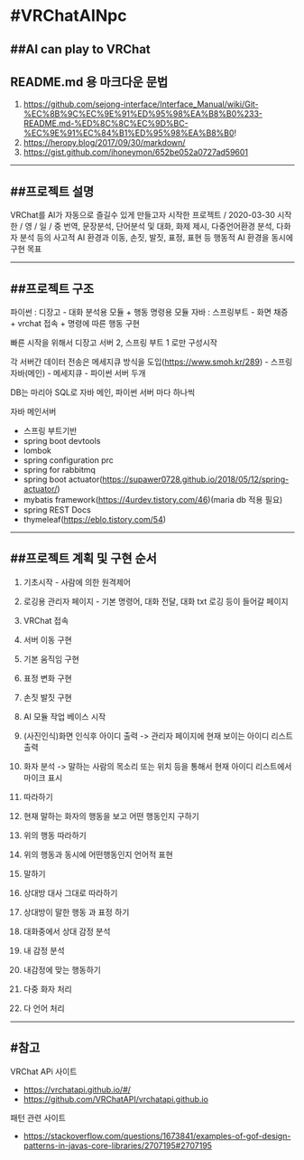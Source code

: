 #VRChatAINpc
====================================

##AI can play to VRChat
------------------------------------

## README.md 용 마크다운 문법
1. https://github.com/sejong-interface/Interface_Manual/wiki/Git-%EC%8B%9C%EC%9E%91%ED%95%98%EA%B8%B0%233-README.md-%ED%8C%8C%EC%9D%BC-%EC%9E%91%EC%84%B1%ED%95%98%EA%B8%B0!
2. https://heropy.blog/2017/09/30/markdown/
3. https://gist.github.com/ihoneymon/652be052a0727ad59601


***

##프로젝트 설명 
-------------------------------------

VRChat를 AI가 자동으로 즐길수 있게 만들고자 시작한 프로젝트 / 2020-03-30 시작
한 / 영 / 일 / 중 번역, 문장분석, 단어분석 및 대화, 화제 제시, 다중언어환경 분석, 다화자 분석 등의 사고적 AI 환경과
이동, 손짓, 발짓, 표정, 표현 등 행동적 AI 환경을 동시에 구현 목표

***

##프로젝트 구조
-------------------------------------


파이썬 : 디장고 - 대화 분석용 모듈 + 행동 명령용 모듈
자바 : 스프링부트 - 화면 채증 + vrchat 접속 + 명령에 따른 행동 구현


빠른 시작을 위해서 
디장고 서버 2, 스프링 부트 1 로만 구성시작


각 서버간 데이터 전송은 메세지큐 방식을 도입(https://www.smoh.kr/289) - 스프링 자바(메인) - 메세지큐 - 파이썬 서버 두개

DB는 마리아 SQL로 자바 메인, 파이썬 서버 마다 하나씩

자바 메인서버
* 스프링 부트기반
* spring boot devtools
* lombok
* spring configuration prc
* spring for rabbitmq
* spring boot actuator(https://supawer0728.github.io/2018/05/12/spring-actuator/)
* mybatis framework(https://4urdev.tistory.com/46)(maria db 적용 필요)
* spring REST Docs
* thymeleaf(https://eblo.tistory.com/54)


***

##프로젝트 계획  및 구현 순서
-------------------------------------------

1. 기초시작 - 사람에 의한 원격제어
  1. 로깅용 관리자 페이지 - 기본 명령어, 대화 전달, 대화 txt 로깅 등이 들어갈 페이지
  2. VRChat 접속
  3. 서버 이동 구현
  4. 기본 움직임 구현
  5. 표정 변화 구현
  6. 손짓 발짓 구현 
  
2. AI 모듈 작업 베이스 시작
  1. (사진인식)화면 인식후 아이디 출력 -> 관리자 페이지에 현재 보이는 아이디 리스트 출력
  2. 화자 분석 -> 말하는 사람의 목소리 또는 위치 등을 통해서 현재 아이디 리스트에서 마이크 표시

3. 따라하기
  1. 현재 말하는 화자의 행동을 보고 어떤 행동인지 구하기
  2. 위의 행동 따라하기
  3. 위의 행동과 동시에 어떤행동인지 언어적 표현
   
4. 말하기
  1. 상대방 대사 그대로 따라하기
  2. 상대방이 말한 행동 과 표정 하기
  3. 대화중에서 상대 감정 분석 
  4. 내 감정 분석
  5. 내감정에 맞는 행동하기

5. 다중 화자 처리

6. 다 언어 처리

***

#참고 
----------------

VRChat APi 사이트  
- https://vrchatapi.github.io/#/  
- https://github.com/VRChatAPI/vrchatapi.github.io  

패턴 관련 사이트 
- https://stackoverflow.com/questions/1673841/examples-of-gof-design-patterns-in-javas-core-libraries/2707195#2707195 

